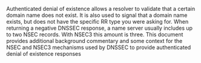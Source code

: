 Authenticated denial of existence allows a resolver to validate that a certain
domain name does not exist. It is also used to signal that a domain name exists,
but does not have the specific RR type you were asking for. When returning a
negative DNSSEC response, a name server usually includes up to two NSEC records.
With NSEC3 this amount is three. 
This document provides additional background commentary and some context
for the NSEC and NSEC3 mechanisms used by DNSSEC to provide
authenticated denial of existence responses
